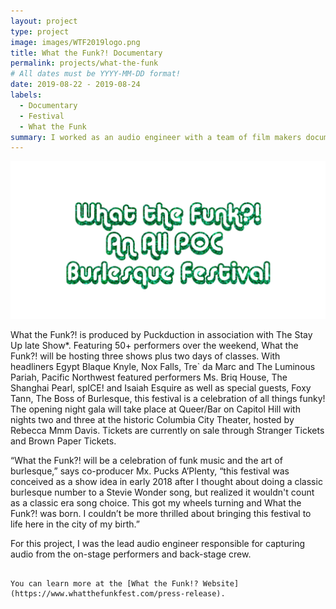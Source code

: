 ```yaml
---
layout: project
type: project
image: images/WTF2019logo.png
title: What the Funk?! Documentary
permalink: projects/what-the-funk
# All dates must be YYYY-MM-DD format!
date: 2019-08-22 - 2019-08-24
labels:
  - Documentary
  - Festival
  - What the Funk
summary: I worked as an audio engineer with a team of film makers documenting the 2019 What the Funk Festival in Seattle.
---
```


<div class="ui small rounded images">
  <img class="ui image" src="../images/WTF2019logo.png">
</div>

What the Funk?! is produced by Puckduction in association with The Stay Up late Show*. Featuring 50+ performers over the weekend, What the Funk?! will be hosting three shows plus two days of classes. With headliners Egypt Blaque Knyle, Nox Falls, Tre` da Marc and The Luminous Pariah, Pacific Northwest featured performers Ms. Briq House, The Shanghai Pearl, spICE! and Isaiah Esquire as well as special guests, Foxy Tann, The Boss of Burlesque, this festival is a celebration of all things funky! The opening night gala will take place at Queer/Bar on Capitol Hill with nights two and three at the historic Columbia City Theater, hosted by Rebecca Mmm Davis. Tickets are currently on sale through Stranger Tickets and Brown Paper Tickets.

“What the Funk?! will be a celebration of funk music and the art of burlesque,” says co-producer Mx. Pucks A’Plenty, “this festival was conceived as a show idea in early 2018 after I thought about doing a classic burlesque number to a Stevie Wonder song, but realized it wouldn't count as a classic era song choice. This got my wheels turning and What the Funk?! was born. I couldn’t be more thrilled about bringing this festival to life here in the city of my birth.”  

For this project, I was the lead audio engineer responsible for capturing audio from the on-stage performers and back-stage crew.
```

You can learn more at the [What the Funk!? Website](https://www.whatthefunkfest.com/press-release).
